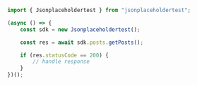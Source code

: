 <!-- Start SDK Example Usage -->
```typescript
import { Jsonplaceholdertest } from "jsonplaceholdertest";

(async () => {
    const sdk = new Jsonplaceholdertest();

    const res = await sdk.posts.getPosts();

    if (res.statusCode == 200) {
        // handle response
    }
})();

```
<!-- End SDK Example Usage -->